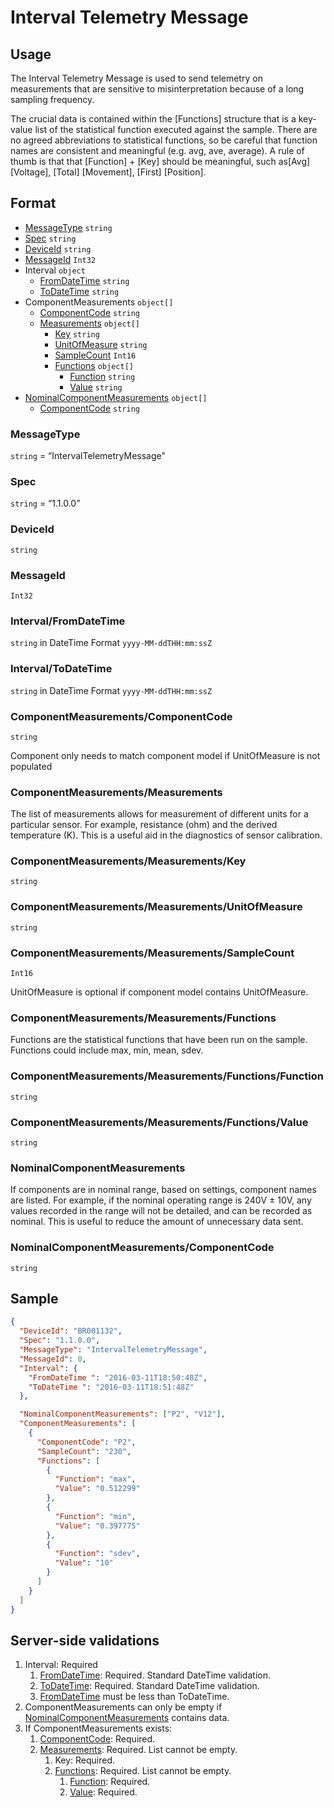 # Interval Telemetry Message
## Usage
The Interval Telemetry Message is used to send telemetry on measurements that are sensitive to misinterpretation because of a long sampling frequency.

The crucial data is contained within the [Functions] structure that is a key-value list of the statistical function executed against the sample. There are no agreed abbreviations to statistical functions, so be careful that function names are consistent and meaningful (e.g. avg, ave, average). A rule of thumb is that that [Function] + [Key] should be meaningful, such as[Avg] [Voltage], [Total] [Movement], [First] [Position].
## Format
* [MessageType](#messagetype) ```string```
* [Spec](#spec) ```string```
* [DeviceId](#deviceid) ```string```
* [MessageId](#messageid) ```Int32```
* Interval ```object```
    * [FromDateTime](#intervalfromdatetime) ```string```
    * [ToDateTime](#intervaltodatetime) ```string```
* ComponentMeasurements ```object[]```
    * [ComponentCode](#componentmeasurementscomponentcode) ```string``` 
    * [Measurements](#componentmeasurementsmeasurements) ```object[]```
        * [Key](#componentmeasurementsmeasurementskey) ```string``` 
        * [UnitOfMeasure](#componentmeasurementsmeasurementsunitofmeasure) ```string``` 
        * [SampleCount](#componentmeasurementsmeasurementssamplecount) ```Int16```
        * [Functions](#componentmeasurementsmeasurementsfunctions) ```object[]```
            * [Function](#componentmeasurementsmeasurementsfunctionsfunction) ```string``` 
            * [Value](#componentmeasurementsmeasurementsfunctionsvalue) ```string``` 
* [NominalComponentMeasurements](#nominalcomponentmeasurements) ```object[]```
    * [ComponentCode](#nominalcomponentmeasurementscomponentcode) ```string``` 

### MessageType
```string``` = “IntervalTelemetryMessage”
### Spec
```string``` = “1.1.0.0”
### DeviceId
```string``` 
### MessageId
```Int32```
### Interval/FromDateTime
```string``` in DateTime Format ```yyyy-MM-ddTHH:mm:ssZ```
### Interval/ToDateTime
```string``` in DateTime Format ```yyyy-MM-ddTHH:mm:ssZ```
### ComponentMeasurements/ComponentCode
```string```

Component only needs to match component model if UnitOfMeasure is not populated
### ComponentMeasurements/Measurements
The list of measurements allows for measurement of different units for a particular sensor. For example, resistance (ohm) and the derived temperature (K). This is a useful aid in the diagnostics of sensor calibration.
### ComponentMeasurements/Measurements/Key
```string``` 
### ComponentMeasurements/Measurements/UnitOfMeasure
```string```

### ComponentMeasurements/Measurements/SampleCount
```Int16```

UnitOfMeasure is optional if component model contains UnitOfMeasure.
### ComponentMeasurements/Measurements/Functions
Functions are the statistical functions that have been run on the sample. Functions could include max, min, mean, sdev.

### ComponentMeasurements/Measurements/Functions/Function
```string```

### ComponentMeasurements/Measurements/Functions/Value
```string```

### NominalComponentMeasurements
If components are in nominal range, based on settings, component names are listed. For example, if the nominal operating range is 240V ± 10V, any values recorded in the range will not be detailed, and can be recorded as nominal. This is useful to reduce the amount of unnecessary data sent.
### NominalComponentMeasurements/ComponentCode
```string```

## Sample
```JSON
{
  "DeviceId": "BR001132",
  "Spec": "1.1.0.0",
  "MessageType": "IntervalTelemetryMessage",
  "MessageId": 0,
  "Interval": {
    "FromDateTime ": "2016-03-11T18:50:48Z",
    "ToDateTime ": "2016-03-11T18:51:48Z"
  },

  "NominalComponentMeasurements": ["P2", "V12"],
  "ComponentMeasurements": [
    {
      "ComponentCode": "P2",
      "SampleCount": "230",
      "Functions": [
        {
          "Function": "max",
          "Value": "0.512299"
        },
        {
          "Function": "min",
          "Value": "0.397775"
        },
        {
          "Function": "sdev",
          "Value": "10"
        }
      ]
    }
  ]
}
```
## Server-side validations
1.	Interval: Required
    1. [FromDateTime](#intervalfromdatetime): Required. Standard DateTime validation.
    2. [ToDateTime](#intervaltodatetime): Required. Standard DateTime validation.
    3. [FromDateTime](#intervalfromdatetime) must be less than ToDateTime. 
2.	ComponentMeasurements can only be empty if [NominalComponentMeasurements](#nominalcomponentmeasurements) contains data.
3.	If ComponentMeasurements exists:
    1. [ComponentCode](#componentmeasurementscomponentcode): Required.
    2. [Measurements](#componentmeasurementsmeasurements): Required. List cannot be empty.
        1. Key: Required.
        2. [Functions](#componentmeasurementsmeasurementsfunctions): Required. List cannot be empty.
            1.	[Function](#componentmeasurementsmeasurementsfunctionsfunction): Required.
            2.	[Value](#componentmeasurementsmeasurementsfunctionsvalue): Required.
